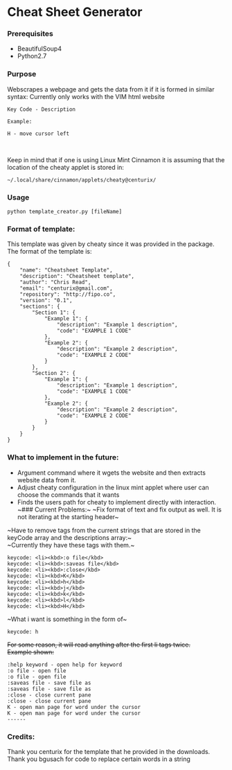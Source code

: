 # Cheat Sheet Generator
### Prerequisites
* BeautifulSoup4
* Python2.7

### Purpose
Webscrapes a webpage and gets the data from it if it is formed in similar syntax:
Currently only works with the VIM html website
```
Key Code - Description

Example:

H - move cursor left
```
<br>

Keep in mind that if one is using Linux Mint Cinnamon it is assuming that the location of the cheaty applet is stored in:
```
~/.local/share/cinnamon/applets/cheaty@centurix/
```

### Usage

```
python template_creator.py [fileName]
```
### Format of template:
This template was given by cheaty since it was provided in the package. <br>
The format of the template is:
```
{
	"name": "Cheatsheet Template",
	"description": "Cheatsheet template",
	"author": "Chris Read",
	"email": "centurix@gmail.com",
	"repository": "http://fipo.co",
	"version": "0.1",
	"sections": {
		"Section 1": {
			"Example 1": {
				"description": "Example 1 description",
				"code": "EXAMPLE 1 CODE"
			},
			"Example 2": {
				"description": "Example 2 description",
				"code": "EXAMPLE 2 CODE"
			}
		},
		"Section 2": {
			"Example 1": {
				"description": "Example 1 description",
				"code": "EXAMPLE 1 CODE"
			},
			"Example 2": {
				"description": "Example 2 description",
				"code": "EXAMPLE 2 CODE"
			}
		}
	}
}
```


### What to implement in the future:
- Argument command where it wgets the website and then extracts website data from it.
- Adjust cheaty configuration in the linux mint applet where user can choose the commands that it wants
- Finds the users path for cheaty to implement directly with interaction.
~### Current Problems:~
~Fix format of text and fix output as well. It is not iterating at the starting header~<br>

~Have to remove tags from the current strings that are stored in the keyCode array and the descriptions array:~
<br>
~Currently they have these tags with them.~
```
keycode: <li><kbd>:o file</kbd>
keycode: <li><kbd>:saveas file</kbd>
keycode: <li><kbd>:close</kbd>
keycode: <li><kbd>K</kbd>
keycode: <li><kbd>h</kbd>
keycode: <li><kbd>j</kbd>
keycode: <li><kbd>k</kbd>
keycode: <li><kbd>l</kbd>
keycode: <li><kbd>H</kbd>

```
~What i want is something in the form of~
```
keycode: h

```

~~For some reason, it will read anything after the first li tags twice.~~
<br>
~~Example shown:~~
```
:help keyword - open help for keyword
:o file - open file
:o file - open file
:saveas file - save file as
:saveas file - save file as
:close - close current pane
:close - close current pane
K - open man page for word under the cursor
K - open man page for word under the cursor
------

```

### Credits:
Thank you centurix for the template that he provided in the downloads.
<br>
Thank you bgusach for code to replace certain words in a string
